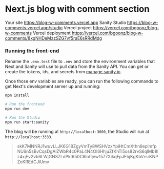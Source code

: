 # Next.js blog with comment section

Your site https://blog-w-comments.vercel.app
Sanity Studio https://blog-w-comments.vercel.app/studio
Vercel project https://vercel.com/bgoonz/blog-w-comments
Vercel deployment https://vercel.com/bgoonz/blog-w-comments/8xgNHDeMzzSZG7vf5raE6sRRdMdg

### Running the front-end

Rename the `.env.test` file to `.env` and store the environment variables that Next and Sanity will use to pull data from the Sanity API. You can get or create the tokens, ids, and secrets from [manage.sanity.io](https://manage.sanity.io).

Once those env variables are ready, you can run the following commands to get Next's development server up and running:

```bash
npm install

# Run the frontend
npm run dev

# Run the Studio
npm run start:sanity
```

The blog will be running at `http://localhost:3000`, the Studio will run at `http://localhost:3333`.


>skK7MNNRJ1wuvLLJK6G18ZgyVmTy8WSHVzxYpiHtCmXthn9eplmfpNU6n5sBvCqsDgAlZWbR4c0PaL4N4OI6HhjuZfKhTi5os82rvS6qlMb8Iz4xjEv2vb6LWjGNSZLdPkI650C6Infljew1577XikqFpJFbjKgKbVrsrKNPZoKREdCJiUmv